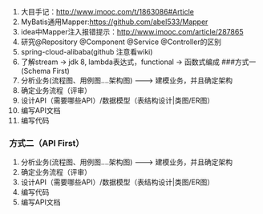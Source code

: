 1. 大目手记：http://www.imooc.com/t/1863086#Article
2. MyBatis通用Mapper:https://github.com/abel533/Mapper
3. idea中Mapper注入报错提示：http://www.imooc.com/article/287865
4. 研究@Repository @Component @Service @Controller的区别
5. spring-cloud-alibaba(github 注意看wiki)
6. 了解stream -> jdk 8, lambda表达式，functional -> 函数式编成
###方式一(Schema First)
1. 分析业务(流程图、用例图....架构图) ---> 建模业务，并且确定架构
2. 确定业务流程（评审）
3. 设计API（需要哪些API）/数据模型（表结构设计|类图/ER图）
4. 编写API文档
5. 编写代码
### 方式二（API First）
1. 分析业务(流程图、用例图....架构图) ---> 建模业务，并且确定架构
2. 确定业务流程（评审）
3. 设计API（需要哪些API）/数据模型（表结构设计|类图/ER图）
4. 编写代码
5. 编写API文档


